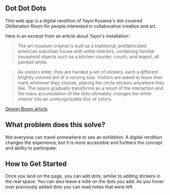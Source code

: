 <!-- # Dot Dot Dots # -->

<!--
> This material was originally posted [here](http://www.quora.com/What-is-Amazons-approach-to-product-development-and-product-management). It is reproduced here for posterities sake.

There is an approach called "working backwards" that is widely used at Amazon. They work backwards from the customer, rather than starting with an idea for a product and trying to bolt customers onto it. While working backwards can be applied to any specific product decision, using this approach is especially important when developing new products or features.

For new initiatives a product manager typically starts by writing an internal press release announcing the finished product. The target audience for the press release is the new/updated product's customers, which can be retail customers or internal users of a tool or technology. Internal press releases are centered around the customer problem, how current solutions (internal or external) fail, and how the new product will blow away existing solutions.

If the benefits listed don't sound very interesting or exciting to customers, then perhaps they're not (and shouldn't be built). Instead, the product manager should keep iterating on the press release until they've come up with benefits that actually sound like benefits. Iterating on a press release is a lot less expensive than iterating on the product itself (and quicker!).

If the press release is more than a page and a half, it is probably too long. Keep it simple. 3-4 sentences for most paragraphs. Cut out the fat. Don't make it into a spec. You can accompany the press release with a FAQ that answers all of the other business or execution questions so the press release can stay focused on what the customer gets. My rule of thumb is that if the press release is hard to write, then the product is probably going to suck. Keep working at it until the outline for each paragraph flows.

Oh, and I also like to write press-releases in what I call "Oprah-speak" for mainstream consumer products. Imagine you're sitting on Oprah's couch and have just explained the product to her, and then you listen as she explains it to her audience. That's "Oprah-speak", not "Geek-speak".

Once the project moves into development, the press release can be used as a touchstone; a guiding light. The product team can ask themselves, "Are we building what is in the press release?" If they find they're spending time building things that aren't in the press release (overbuilding), they need to ask themselves why. This keeps product development focused on achieving the customer benefits and not building extraneous stuff that takes longer to build, takes resources to maintain, and doesn't provide real customer benefit (at least not enough to warrant inclusion in the press release).
 -->

## Dot Dot Dots ##

This web app is a digital rendition of Yayoi Kusama's dot-covered Obliteration Room for people interested in collaborative creation and art.

Here is an excerpt from an article about Yayoi's installation:

  > The art museum original is built as a traditional, prefabricated american suburban house with white interiors, containing familiar household objects such as a kitchen counter, couch, and teapot, all painted white.

  > As visitors enter, they are handed a set of stickers, each a different brightly colored dot of a varying size. Visitors are asked to leave their mark wherever they choose, placing the circle stickers anywhere they like. The space gradually transforms as a result of the interaction and the mass accumulation of the dots ultimately changes the white interior into an unrecognizable blur of colors.

 [Design Boom article](https://www.designboom.com/art/yayoi-kusama-david-zwirner-obliteration-room-new-york-05-26-2015/)

## What problem does this solve? ##
Not everyone can travel somewhere to see an exhibition. A digital rendition changes the experience, but it is more accessible and furthers the concept and ability to participate.

## How to Get Started ##
 Once you land on the page, you can add dots, similar to adding stickers in the real space. You can also leave a note on the dots you add. As you hover over previously added dots you can read notes that were left.
